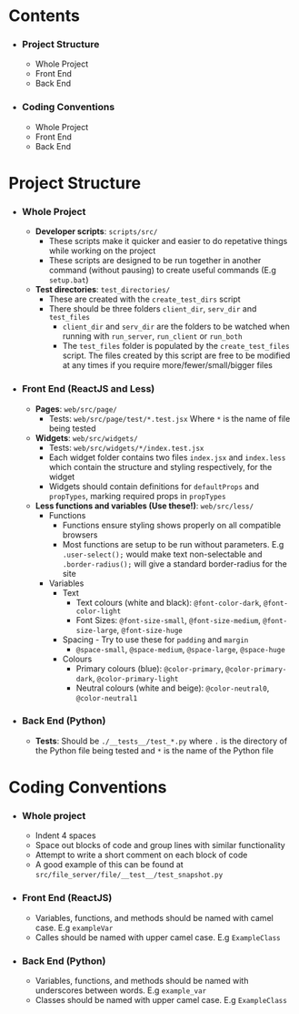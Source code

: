 # Contents
  * ### Project Structure
    * Whole Project
    * Front End
    * Back End
  * ### Coding Conventions
    * Whole Project
    * Front End
    * Back End

# Project Structure
  * ### Whole Project
    * **Developer scripts**: `scripts/src/`
      * These scripts make it quicker and easier to do repetative things while working on the project
      * These scripts are designed to be run together in another command (without pausing) to create useful commands (E.g `setup.bat`)
    * **Test directories**: `test_directories/`
      * These are created with the `create_test_dirs` script
      * There should be three folders `client_dir`, `serv_dir` and `test_files`
        * `client_dir` and `serv_dir` are the folders to be watched when running with `run_server`, `run_client` or `run_both`
        * The `test_files` folder is populated by the `create_test_files` script. The files created by this script are free to be modified at any times if you require more/fewer/small/bigger files
  * ### Front End (ReactJS and Less) 
    * **Pages**: `web/src/page/`
      * Tests: `web/src/page/test/*.test.jsx` Where `*` is the name of file being tested
    * **Widgets**: `web/src/widgets/`
      * Tests: `web/src/widgets/*/index.test.jsx`
      * Each widget folder contains two files `index.jsx` and `index.less` which contain the structure and styling respectively, for the widget
      * Widgets should contain definitions for `defaultProps` and `propTypes`, marking required props in `propTypes`
    * **Less functions and variables (Use these!)**: `web/src/less/`
      * Functions
        * Functions ensure styling shows properly on all compatible browsers
        * Most functions are setup to be run without parameters. E.g `.user-select();` would make text non-selectable and `.border-radius();` will give a standard border-radius for the site
      * Variables
        * Text
          * Text colours (white and black): `@font-color-dark`, `@font-color-light`
          * Font Sizes: `@font-size-small`, `@font-size-medium`, `@font-size-large`, `@font-size-huge`
        * Spacing - Try to use these for `padding` and `margin`
          * `@space-small`, `@space-medium`, `@space-large`, `@space-huge`
        * Colours 
          * Primary colours (blue): `@color-primary`, `@color-primary-dark`, `@color-primary-light`
          * Neutral colours (white and beige): `@color-neutral0`, `@color-neutral1`
  * ### Back End (Python)
    * **Tests**: Should be `./__tests__/test_*.py` where `.` is the directory of the Python file being tested and `*` is the name of the Python file
  
# Coding Conventions
  * ### Whole project
    * Indent 4 spaces
    * Space out blocks of code and group lines with similar functionality
    * Attempt to write a short comment on each block of code
    * A good example of this can be found at `src/file_server/file/__test__/test_snapshot.py`
  * ### Front End (ReactJS)
    * Variables, functions, and methods should be named with camel case. E.g `exampleVar`
    * Calles should be named with upper camel case. E.g `ExampleClass`
  * ### Back End (Python)
    * Variables, functions, and methods should be named with underscores between words. E.g `example_var`
    * Classes should be named with upper camel case. E.g `ExampleClass`


